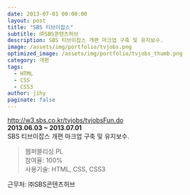 ```yaml
---
date: 2013-07-01 00:00:00
layout: post
title: "SBS 티브이잡스"
subtitle: ㈜SBS콘텐츠허브
description: SBS 티브이잡스 개편 마크업 구축 및 유지보수.
image: /assets/img/portfolio/tvjobs.png
optimized_image: /assets/img/portfolio/tvjobs_thumb.png
category: 개편
tags:
  - HTML
  - CSS
  - CSS3
author: jihy
paginate: false
---
```


<a href="http://w3.sbs.co.kr/tvjobs/tvjobsFun.do">http://w3.sbs.co.kr/tvjobs/tvjobsFun.do</a><br>
**2013.06.03 ~ 2013.07.01** <br>
SBS 티브이잡스 개편 마크업 구축 및 유지보수.

> 웹퍼블리싱 PL <br>
참여율: 100% <br>
사용기술: HTML, CSS, CSS3

근무처: ㈜SBS콘텐츠허브